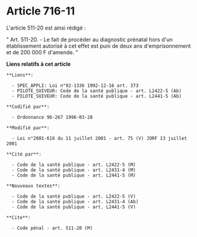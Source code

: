 # Article 716-11

L'article 511-20 est ainsi rédigé :

" Art. 511-20. - Le fait de procéder au diagnostic prénatal hors d'un établissement autorisé à cet effet est puni de deux ans
d'emprisonnement et de 200 000 F d'amende. "

**Liens relatifs à cet article**

	**Liens**:

	  - SPEC_APPLI: Loi n°92-1336 1992-12-16 art. 373
	  - PILOTE_SUIVEUR: Code de la santé publique - art. L2422-5 (Ab)
	  - PILOTE_SUIVEUR: Code de la santé publique - art. L2441-5 (Ab)

	**Codifié par**:

	  - Ordonnance 96-267 1996-03-28

	**Modifié par**:

	  - Loi n°2001-616 du 11 juillet 2001 - art. 75 (V) JORF 13 juillet 2001

	**Cité par**:

	  - Code de la santé publique - art. L2422-5 (M)
	  - Code de la santé publique - art. L2431-4 (M)
	  - Code de la santé publique - art. L2441-5 (M)

	**Nouveaux textes**:

	  - Code de la santé publique - art. L2422-5 (V)
	  - Code de la santé publique - art. L2431-4 (Ab)
	  - Code de la santé publique - art. L2441-5 (V)

	**Cite**:

	  - Code pénal - art. 511-20 (M)
